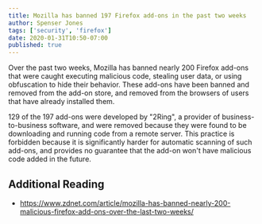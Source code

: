 ```yaml
---
title: Mozilla has banned 197 Firefox add-ons in the past two weeks
author: Spenser Jones
tags: ['security', 'firefox']
date: 2020-01-31T10:50-07:00
published: true
---
```

Over the past two weeks, Mozilla has banned nearly 200 Firefox add-ons that were caught executing malicious code, stealing user data, or using obfuscation to hide their behavior. These add-ons have been banned and removed from the add-on store, and removed from the browsers of users that have already installed them.

129 of the 197 add-ons were developed by "2Ring", a provider of business-to-business software, and were removed because they were found to be downloading and running code from a remote server. This practice is forbidden because it is significantly harder for automatic scanning of such add-ons, and provides no guarantee that the add-on won't have malicious code added in the future.

## Additional Reading

* https://www.zdnet.com/article/mozilla-has-banned-nearly-200-malicious-firefox-add-ons-over-the-last-two-weeks/
